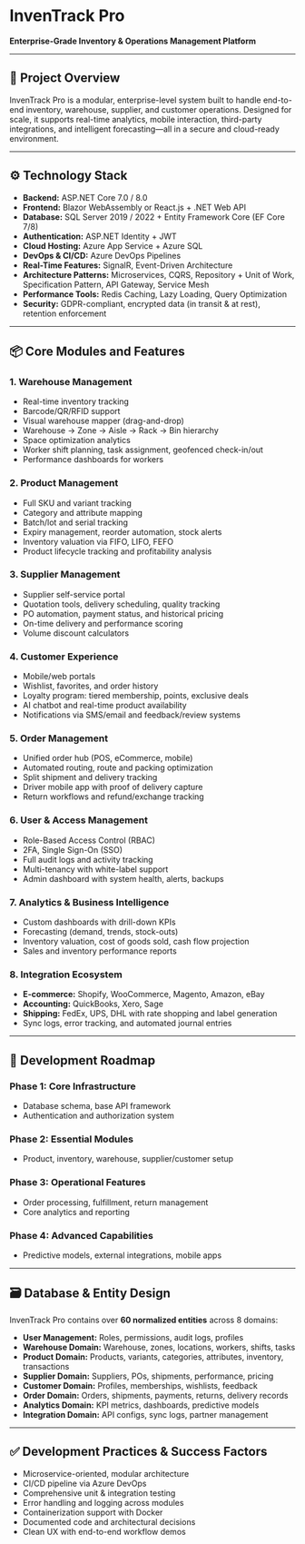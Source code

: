 # InvenTrack Pro

**Enterprise-Grade Inventory & Operations Management Platform**

---

## 📌 Project Overview

InvenTrack Pro is a modular, enterprise-level system built to handle end-to-end inventory, warehouse, supplier, and customer operations. Designed for scale, it supports real-time analytics, mobile interaction, third-party integrations, and intelligent forecasting—all in a secure and cloud-ready environment.

---

## ⚙️ Technology Stack

- **Backend:** ASP.NET Core 7.0 / 8.0
- **Frontend:** Blazor WebAssembly or React.js + .NET Web API
- **Database:** SQL Server 2019 / 2022 + Entity Framework Core (EF Core 7/8)
- **Authentication:** ASP.NET Identity + JWT
- **Cloud Hosting:** Azure App Service + Azure SQL
- **DevOps & CI/CD:** Azure DevOps Pipelines
- **Real-Time Features:** SignalR, Event-Driven Architecture
- **Architecture Patterns:** Microservices, CQRS, Repository + Unit of Work, Specification Pattern, API Gateway, Service Mesh
- **Performance Tools:** Redis Caching, Lazy Loading, Query Optimization
- **Security:** GDPR-compliant, encrypted data (in transit & at rest), retention enforcement

---

## 📦 Core Modules and Features

### 1. **Warehouse Management**
- Real-time inventory tracking
- Barcode/QR/RFID support
- Visual warehouse mapper (drag-and-drop)
- Warehouse → Zone → Aisle → Rack → Bin hierarchy
- Space optimization analytics
- Worker shift planning, task assignment, geofenced check-in/out
- Performance dashboards for workers

### 2. **Product Management**
- Full SKU and variant tracking
- Category and attribute mapping
- Batch/lot and serial tracking
- Expiry management, reorder automation, stock alerts
- Inventory valuation via FIFO, LIFO, FEFO
- Product lifecycle tracking and profitability analysis

### 3. **Supplier Management**
- Supplier self-service portal
- Quotation tools, delivery scheduling, quality tracking
- PO automation, payment status, and historical pricing
- On-time delivery and performance scoring
- Volume discount calculators

### 4. **Customer Experience**
- Mobile/web portals
- Wishlist, favorites, and order history
- Loyalty program: tiered membership, points, exclusive deals
- AI chatbot and real-time product availability
- Notifications via SMS/email and feedback/review systems

### 5. **Order Management**
- Unified order hub (POS, eCommerce, mobile)
- Automated routing, route and packing optimization
- Split shipment and delivery tracking
- Driver mobile app with proof of delivery capture
- Return workflows and refund/exchange tracking

### 6. **User & Access Management**
- Role-Based Access Control (RBAC)
- 2FA, Single Sign-On (SSO)
- Full audit logs and activity tracking
- Multi-tenancy with white-label support
- Admin dashboard with system health, alerts, backups

### 7. **Analytics & Business Intelligence**
- Custom dashboards with drill-down KPIs
- Forecasting (demand, trends, stock-outs)
- Inventory valuation, cost of goods sold, cash flow projection
- Sales and inventory performance reports

### 8. **Integration Ecosystem**
- **E-commerce:** Shopify, WooCommerce, Magento, Amazon, eBay
- **Accounting:** QuickBooks, Xero, Sage
- **Shipping:** FedEx, UPS, DHL with rate shopping and label generation
- Sync logs, error tracking, and automated journal entries

---

## 🚧 Development Roadmap

### **Phase 1: Core Infrastructure**
- Database schema, base API framework
- Authentication and authorization system

### **Phase 2: Essential Modules**
- Product, inventory, warehouse, supplier/customer setup

### **Phase 3: Operational Features**
- Order processing, fulfillment, return management
- Core analytics and reporting

### **Phase 4: Advanced Capabilities**
- Predictive models, external integrations, mobile apps

---

## 🗃️ Database & Entity Design

InvenTrack Pro contains over **60 normalized entities** across 8 domains:

- **User Management:** Roles, permissions, audit logs, profiles
- **Warehouse Domain:** Warehouse, zones, locations, workers, shifts, tasks
- **Product Domain:** Products, variants, categories, attributes, inventory, transactions
- **Supplier Domain:** Suppliers, POs, shipments, performance, pricing
- **Customer Domain:** Profiles, memberships, wishlists, feedback
- **Order Domain:** Orders, shipments, payments, returns, delivery records
- **Analytics Domain:** KPI metrics, dashboards, predictive models
- **Integration Domain:** API configs, sync logs, partner management

---

## ✅ Development Practices & Success Factors

- Microservice-oriented, modular architecture
- CI/CD pipeline via Azure DevOps
- Comprehensive unit & integration testing
- Error handling and logging across modules
- Containerization support with Docker
- Documented code and architectural decisions
- Clean UX with end-to-end workflow demos
